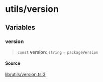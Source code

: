 # utils/version

## Variables

### version

> `const` **version**: `string` = `packageVersion`

#### Source

[lib/utils/version.ts:3](https://github.com/PufferFinance/puffer-sdk/blob/43e7f367787f799b5da601ce6770851b1c19ba86/lib/utils/version.ts#L3)
